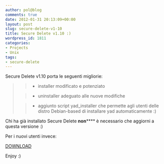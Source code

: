 ```yaml
---
author: pol@blog
comments: true
date: 2012-01-31 20:13:09+00:00
layout: post
slug: secure-delete-v1-10
title: Secure Delete v1.10 :)
wordpress_id: 1811
categories:
- Projects
- Unix
tags:
- secure-delete
---
```


Secure Delete v1.10 porta le seguenti migliorie:


<blockquote>

> 
> 
	
>   * installer modificato e potenziato
> 
	
>   * uninstaller adeguato alle nuove modifiche
> 
	
>   * aggiunto script yad_installer che permette agli utenti delle distro Debian-based di installare yad automaticamente :)
> 

</blockquote>


Chi ha già installato Secure Delete **non****** è necessario che aggiorni a questa versione :)

Per i nuovi utenti invece:


[DOWNLOAD](https://github.com/downloads/polslinux/Secure-Delete/secure-delete_v1.10.tar.bz2)


Enjoy :)

